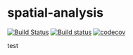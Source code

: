 # spatial-analysis

[![Build Status](https://travis-ci.org/ZGIS/spatial-analysis.svg?branch=master)](https://travis-ci.org/ZGIS/spatial-analysis)
[![Build status](https://ci.appveyor.com/api/projects/status/229so4i6ahj1w2r7?svg=true)](https://ci.appveyor.com/project/ClemensHa/spatial-analysis)
[![codecov](https://codecov.io/gh/ZGIS/spatial-analysis/branch/master/graph/badge.svg)](https://codecov.io/gh/ZGIS/spatial-analysis)


test
